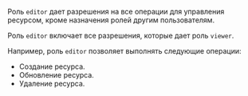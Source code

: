 Роль `editor` дает разрешения на все операции для управления ресурсом, кроме назначения ролей другим пользователям.

Роль `editor` включает все разрешения, которые дает роль `viewer`.

Например, роль `editor` позволяет выполнять следующие операции:
* Создание ресурса.
* Обновление ресурса.
* Удаление ресурса.